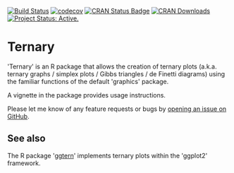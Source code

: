 [![Build Status](https://travis-ci.org/ms609/Ternary.svg?branch=master)](https://travis-ci.org/ms609/Ternary)
[![codecov](https://codecov.io/gh/ms609/Ternary/branch/master/graph/badge.svg)](https://codecov.io/gh/ms609/Ternary)
[![CRAN Status Badge](http://www.r-pkg.org/badges/version/Ternary)](https://cran.r-project.org/package=Ternary)
[![CRAN Downloads](http://cranlogs.r-pkg.org/badges/Ternary)](https://cran.r-project.org/package=Ternary)<!--
[![Research software impact](http://depsy.org/api/package/cran/Ternary/badge.svg)](http://depsy.org/package/r/Ternary)-->
[![Project Status: Active.](http://www.repostatus.org/badges/latest/active.svg)](http://www.repostatus.org/#active)

# Ternary
'Ternary' is an R package that allows the creation of ternary plots (a.k.a. ternary graphs / simplex plots / Gibbs triangles / de Finetti diagrams) using the familiar functions of the default 'graphics'
package.

A vignette in the package provides usage instructions.
<!--Usage instructions can be [viewed here](https://ms609.github.io/Ternary/inst/doc/Using-Ternary.html).-->

Please let me know of any feature requests or bugs by [opening an 
issue on GitHub](https://github.com/ms609/Ternary/issues).

## See also

The R package '[ggtern](https://CRAN.R-project.org/package=ggtern)' implements ternary plots within the 'ggplot2' framework.

